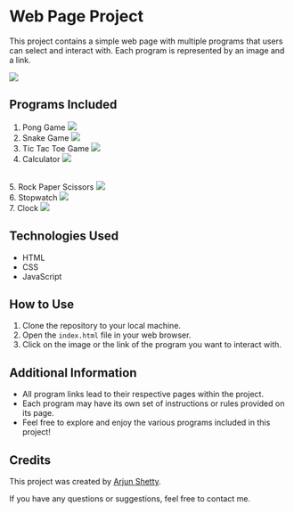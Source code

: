 # Web Page Project

This project contains a simple web page with multiple programs that users can select and interact with. Each program is represented by an image and a link.

<img src="./basic/images/main.pg">

## Programs Included

1. Pong Game
   <img src="../basic/images/pong.png">
   <br>
2. Snake Game
   <img src="../images/snake.png">
   <br>
3. Tic Tac Toe Game
   <img src="./images/ttt.png" >
   <br>
4. Calculator
   <img src="./images/calc">
<br>
5. Rock Paper Scissors
    <img src="./images/scissors">
<br>
6. Stopwatch
    <img src="./images/stopwatch" >
<br>
7. Clock
   <img src="./images/stopwatch" >
<br>

## Technologies Used

- HTML
- CSS
- JavaScript

## How to Use

1. Clone the repository to your local machine.
2. Open the `index.html` file in your web browser.
3. Click on the image or the link of the program you want to interact with.

## Additional Information

- All program links lead to their respective pages within the project.
- Each program may have its own set of instructions or rules provided on its page.
- Feel free to explore and enjoy the various programs included in this project!

## Credits

This project was created by [Arjun Shetty](https://www.github.com/shettyarjun).

If you have any questions or suggestions, feel free to contact me.

